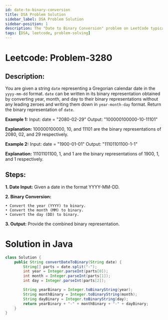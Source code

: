 ```yaml
---
id: date-to-binary-conversion
title: DSA Problem Solution
sidebar_label: DSA Problem Solution
sidebar-position: 1
description: The "Date to Binary Conversion" problem on LeetCode typically involves converting a given date into its binary representation.
tags: [DSA, leetcode, problem-solving]
---
```


# Leetcode: Problem-3280

## Description:

You are given a string ``date`` representing a Gregorian calendar date in the ``yyyy-mm-dd`` format. 
``date`` can be written in its binary representation obtained by converting year, month, and day to their binary representations without any leading zeroes and writing them down in ``year-month-day`` format.
Return the binary representation of ``date``.

**Example 1:**
Input: date = "2080-02-29"
Output: "100000100000-10-11101"

**Explanation:**
100000100000, 10, and 11101 are the binary representations of 2080, 02, and 29 respectively.

**Example 2:**
Input: date = "1900-01-01"
Output: "11101101100-1-1"

**Explanation:**
11101101100, 1, and 1 are the binary representations of 1900, 1, and 1 respectively.

## Steps:
**1. Date Input:** Given a date in the format YYYY-MM-DD.

**2. Binary Conversion:**

    • Convert the year (YYYY) to binary.
    • Convert the month (MM) to binary.
    • Convert the day (DD) to binary.

**3. Output:** Provide the combined binary representation.

# Solution in Java

```java
class Solution {
    public String convertDateToBinary(String date) {
        String[] parts = date.split("-");
        int year = Integer.parseInt(parts[0]);
        int month = Integer.parseInt(parts[1]);
        int day = Integer.parseInt(parts[2]);

        String yearBinary = Integer.toBinaryString(year);
        String monthBinary = Integer.toBinaryString(month);
        String dayBinary = Integer.toBinaryString(day);
        return yearBinary + "-" + monthBinary + "-" + dayBinary;
    }
}
```
